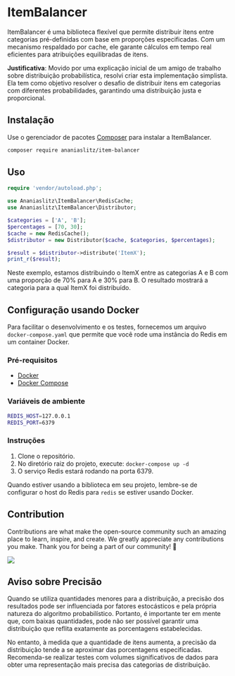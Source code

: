 # ItemBalancer

ItemBalancer é uma biblioteca flexível que permite distribuir itens entre categorias pré-definidas com base em proporções especificadas. Com um mecanismo respaldado por cache, ele garante cálculos em tempo real eficientes para atribuições equilibradas de itens.

**Justificativa**: Movido por uma explicação inicial de um amigo de trabalho sobre distribuição probabilística, resolvi criar esta implementação simplista. Ela tem como objetivo resolver o desafio de distribuir itens em categorias com diferentes probabilidades, garantindo uma distribuição justa e proporcional.


## Instalação

Use o gerenciador de pacotes [Composer](https://getcomposer.org/) para instalar a ItemBalancer.

```bash
composer require ananiaslitz/item-balancer
```

## Uso

```php 
require 'vendor/autoload.php';

use Ananiaslitz\ItemBalancer\RedisCache;
use Ananiaslitz\ItemBalancer\Distributor;

$categories = ['A', 'B'];
$percentages = [70, 30];
$cache = new RedisCache();
$distributor = new Distributor($cache, $categories, $percentages);

$result = $distributor->distribute('ItemX');
print_r($result);
```

Neste exemplo, estamos distribuindo o ItemX entre as categorias A e B com uma proporção de 70% para A e 30% para B. O resultado mostrará a categoria para a qual ItemX foi distribuído.

## Configuração usando Docker

Para facilitar o desenvolvimento e os testes, fornecemos um arquivo `docker-compose.yaml` que permite que você rode uma instância do Redis em um container Docker.

### Pré-requisitos
- [Docker](https://docs.docker.com/get-docker/)
- [Docker Compose](https://docs.docker.com/compose/install/)

### Variáveis de ambiente
```bash
REDIS_HOST=127.0.0.1
REDIS_PORT=6379
```

### Instruções
1. Clone o repositório.
2. No diretório raiz do projeto, execute: `docker-compose up -d`
3. O serviço Redis estará rodando na porta 6379.

Quando estiver usando a biblioteca em seu projeto, lembre-se de configurar o host do Redis para `redis` se estiver usando Docker.

## Contribution

Contributions are what make the open-source community such an amazing place to learn, inspire, and create. We greatly appreciate any contributions you make. Thank you for being a part of our community! 🥰

<a href="https://github.com/ananiaslitz/itemBalancer/graphs/contributors">
  <img src="https://contrib.rocks/image?repo=Ananiaslitz/itemBalancer" />
</a>

## Aviso sobre Precisão
Quando se utiliza quantidades menores para a distribuição, a precisão dos resultados pode ser influenciada por fatores estocásticos e pela própria natureza do algoritmo probabilístico. Portanto, é importante ter em mente que, com baixas quantidades, pode não ser possível garantir uma distribuição que reflita exatamente as porcentagens estabelecidas.

No entanto, à medida que a quantidade de itens aumenta, a precisão da distribuição tende a se aproximar das porcentagens especificadas. Recomenda-se realizar testes com volumes significativos de dados para obter uma representação mais precisa das categorias de distribuição.

